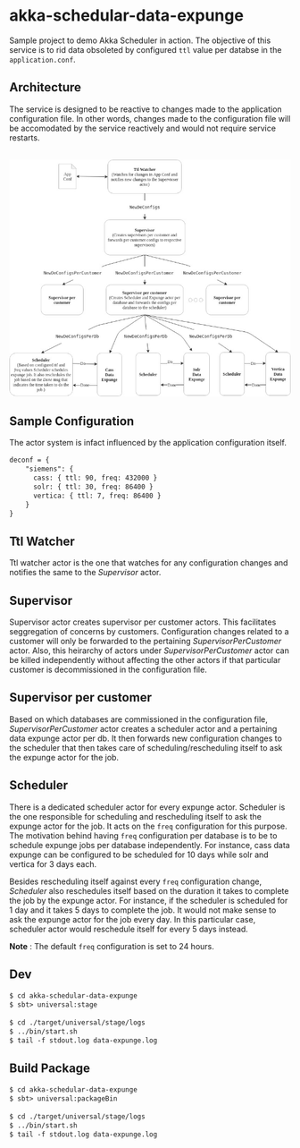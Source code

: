 # akka-schedular-data-expunge
Sample project to demo Akka Scheduler in action. The objective of this service is to rid data obsoleted by configured `ttl` value per databse in the `application.conf`.

## Architecture
The service is designed to be reactive to changes made to the application configuration file. In other words, changes made to the configuration file will be accomodated by the service reactively and would not require service restarts.

<br>

<img src="https://github.com/codingkapoor/akka-schedular-data-expunge/blob/master/architecture.jpg" alt="architecture" />

<br>

## Sample Configuration
The actor system is infact influenced by the application configuration itself.

```
deconf = {
    "siemens": {
      cass: { ttl: 90, freq: 432000 }
      solr: { ttl: 30, freq: 86400 }
      vertica: { ttl: 7, freq: 86400 }
    }
}
```

## Ttl Watcher
Ttl watcher actor is the one that watches for any configuration changes and notifies the same to the *Supervisor* actor.

## Supervisor
Supervisor actor creates supervisor per customer actors. This facilitates seggregation of concerns by customers. Configuration changes related to a customer will only be forwarded to the pertaining *SupervisorPerCustomer* actor. Also, this heirarchy of actors under *SupervisorPerCustomer* actor can be killed independently without affecting the other actors if that particular customer is decommissioned in the configuration file.

## Supervisor per customer
Based on which databases are commissioned in the configuration file, *SupervisorPerCustomer* actor creates a scheduler actor and a pertaining data expunge actor per db. It then forwards new configuration changes to the scheduler that then takes care of scheduling/rescheduling itself to ask the expunge actor for the job.

## Scheduler
There is a dedicated scheduler actor for every expunge actor. Scheduler is the one responsible for scheduling and rescheduling itself to ask the expunge actor for the job. It acts on the `freq` configuration for this purpose. The motivation behind having `freq` configuration per database is to be to schedule expunge jobs per database independently. For instance, cass data expunge  can be configured to be scheduled for 10 days while solr and vertica for 3 days each.

Besides rescheduling itself against every `freq` configuration change, *Scheduler* also reschedules itself based on the duration it takes to complete the job by the expunge actor. For instance, if the scheduler is scheduled for 1 day and it takes 5 days to complete the job. It would not make sense to ask the expunge actor for the job every day. In this particular case, scheduler actor would reschedule itself for every 5 days instead.

**Note** : The default `freq` configuration is set to 24 hours.

## Dev
```
$ cd akka-schedular-data-expunge
$ sbt> universal:stage 

$ cd ./target/universal/stage/logs
$ ../bin/start.sh
$ tail -f stdout.log data-expunge.log
```

## Build Package
```
$ cd akka-schedular-data-expunge
$ sbt> universal:packageBin

$ cd ./target/universal/stage/logs
$ ../bin/start.sh
$ tail -f stdout.log data-expunge.log
```
